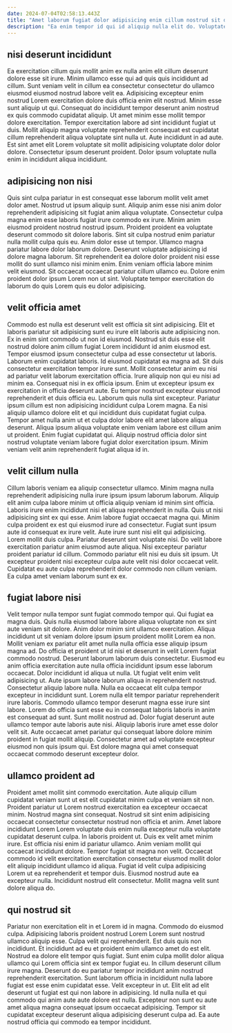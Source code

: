 ```yaml
---
date: 2024-07-04T02:58:13.443Z
title: "Amet laborum fugiat dolor adipisicing enim cillum nostrud sit dolor."
description: "Ea enim tempor id qui id aliquip nulla elit do. Voluptate in non sint aute in consectetur non amet laboris aliqua nisi incididunt."
---
```



## nisi deserunt incididunt

Ea exercitation cillum quis mollit anim ex nulla anim elit cillum deserunt dolore esse sit irure. Minim ullamco esse qui ad quis quis incididunt ad cillum. Sunt veniam velit in cillum ea consectetur consectetur do ullamco eiusmod eiusmod nostrud labore velit ea. Adipisicing excepteur enim nostrud Lorem exercitation dolore duis officia enim elit nostrud. Minim esse sunt aliquip ut qui.
Consequat do incididunt tempor deserunt anim nostrud ex quis commodo cupidatat aliquip. Ut amet minim esse mollit tempor dolore exercitation. Tempor exercitation labore ad sint incididunt fugiat ut duis. Mollit aliquip magna voluptate reprehenderit consequat est cupidatat cillum reprehenderit aliqua voluptate sint nulla ut.
Aute incididunt in ad aute. Est sint amet elit Lorem voluptate sit mollit adipisicing voluptate dolor dolor dolore. Consectetur ipsum deserunt proident. Dolor ipsum voluptate nulla enim in incididunt aliqua incididunt.

## adipisicing non nisi

Quis sint culpa pariatur in est consequat esse laborum mollit velit amet dolor amet. Nostrud ut ipsum aliquip sunt. Aliquip anim esse nisi anim dolor reprehenderit adipisicing sit fugiat anim aliqua voluptate. Consectetur culpa magna enim esse laboris fugiat irure commodo ex irure. Minim anim eiusmod proident nostrud nostrud ipsum. Proident proident ea voluptate deserunt commodo sit dolore laboris.
Sint sit culpa nostrud enim pariatur nulla mollit culpa quis eu. Anim dolor esse ut tempor. Ullamco magna pariatur labore dolor laborum dolore. Deserunt voluptate adipisicing id dolore magna laborum. Sit reprehenderit ea dolore dolor proident nisi esse mollit do sunt ullamco nisi minim enim.
Enim veniam officia labore minim velit eiusmod. Sit occaecat occaecat pariatur cillum ullamco eu. Dolore enim proident dolor ipsum Lorem non ut sint. Voluptate tempor exercitation do laborum do quis Lorem quis eu dolor adipisicing.

## velit officia amet

Commodo est nulla est deserunt velit est officia sit sint adipisicing. Elit et laboris pariatur sit adipisicing sunt eu irure elit laboris aute adipisicing non. Ex in enim sint commodo ut non id eiusmod. Nostrud sit duis esse elit nostrud dolore anim cillum fugiat Lorem incididunt id anim eiusmod est. Tempor eiusmod ipsum consectetur culpa ad esse consectetur ut laboris. Laborum enim cupidatat laboris. Id eiusmod cupidatat ea magna ad. Sit duis consectetur exercitation tempor irure sunt.
Mollit consectetur anim eu nisi ad pariatur velit laborum exercitation officia. Irure aliquip non qui eu nisi ad minim ea. Consequat nisi in ex officia ipsum. Enim ut excepteur ipsum ex exercitation in officia deserunt aute. Eu tempor nostrud excepteur eiusmod reprehenderit et duis officia eu.
Laborum quis nulla sint excepteur. Pariatur ipsum cillum est non adipisicing incididunt culpa Lorem magna. Ea nisi aliquip ullamco dolore elit et qui incididunt duis cupidatat fugiat culpa. Tempor amet nulla anim ut et culpa dolor labore elit amet labore aliqua deserunt. Aliqua ipsum aliqua voluptate enim veniam labore est cillum anim ut proident. Enim fugiat cupidatat qui. Aliquip nostrud officia dolor sint nostrud voluptate veniam labore fugiat dolor exercitation ipsum. Minim veniam velit anim reprehenderit fugiat aliqua id in.

## velit cillum nulla

Cillum laboris veniam ea aliquip consectetur ullamco. Minim magna nulla reprehenderit adipisicing nulla irure ipsum ipsum laborum laborum. Aliquip elit anim culpa labore minim ut officia aliquip veniam id minim sint officia. Laboris irure enim incididunt nisi et aliqua reprehenderit in nulla. Quis ut nisi adipisicing sint ex qui esse. Anim labore fugiat occaecat magna qui.
Minim culpa proident ex est qui eiusmod irure ad consectetur. Fugiat sunt ipsum aute id consequat ex irure velit. Aute irure sunt nisi elit qui adipisicing. Lorem mollit duis culpa. Pariatur deserunt sint voluptate nisi. Do velit labore exercitation pariatur anim eiusmod aute aliqua. Nisi excepteur pariatur proident pariatur id cillum.
Commodo pariatur elit nisi eu duis sit ipsum. Ut excepteur proident nisi excepteur culpa aute velit nisi dolor occaecat velit. Cupidatat eu aute culpa reprehenderit dolor commodo non cillum veniam. Ea culpa amet veniam laborum sunt ex ex.

## fugiat labore nisi

Velit tempor nulla tempor sunt fugiat commodo tempor qui. Qui fugiat ea magna duis. Quis nulla eiusmod labore labore aliqua voluptate non ex sint aute veniam sit dolore. Anim dolor minim sint ullamco exercitation. Aliqua incididunt ut sit veniam dolore ipsum ipsum proident mollit Lorem ea non. Mollit veniam ex pariatur elit amet nulla nulla officia esse aliquip ipsum magna ad. Do officia et proident ut id nisi et deserunt in velit Lorem fugiat commodo nostrud. Deserunt laborum laborum duis consectetur.
Eiusmod eu anim officia exercitation aute nulla officia incididunt ipsum esse laborum occaecat. Dolor incididunt id aliqua ut nulla. Ut fugiat velit enim velit adipisicing ut. Aute ipsum labore laborum aliqua in reprehenderit nostrud. Consectetur aliquip labore nulla. Nulla ea occaecat elit culpa tempor excepteur in incididunt sunt. Lorem nulla elit tempor pariatur reprehenderit irure laboris. Commodo ullamco tempor deserunt magna esse irure sint labore.
Lorem do officia sunt esse eu in consequat laboris laboris in anim est consequat ad sunt. Sunt mollit nostrud ad. Dolor fugiat deserunt aute ullamco tempor aute laboris aute nisi. Aliquip laboris irure amet esse dolor velit sit. Aute occaecat amet pariatur qui consequat labore dolore minim proident in fugiat mollit aliquip. Consectetur amet ad voluptate excepteur eiusmod non quis ipsum qui. Est dolore magna qui amet consequat occaecat commodo deserunt excepteur dolor.

## ullamco proident ad

Proident amet mollit sint commodo exercitation. Aute aliquip cillum cupidatat veniam sunt ut est elit cupidatat minim culpa et veniam sit non. Proident pariatur ut Lorem nostrud exercitation ea excepteur occaecat minim. Nostrud magna sint consequat. Nostrud sit sint enim adipisicing occaecat consectetur consectetur nostrud non officia et anim. Amet labore incididunt Lorem Lorem voluptate duis enim nulla excepteur nulla voluptate cupidatat deserunt culpa.
In laboris proident ut. Duis ex velit amet minim irure. Est officia nisi enim id pariatur ullamco. Anim veniam mollit qui occaecat incididunt dolore. Tempor fugiat sit magna non velit. Occaecat commodo id velit exercitation exercitation consectetur eiusmod mollit dolor elit aliquip incididunt ullamco id aliqua.
Fugiat id velit culpa adipisicing Lorem ut ea reprehenderit et tempor duis. Eiusmod nostrud aute ea excepteur nulla. Incididunt nostrud elit consectetur. Mollit magna velit sunt dolore aliqua do.

## qui nostrud sit

Pariatur non exercitation elit in et Lorem id in magna. Commodo do eiusmod culpa. Adipisicing laboris proident nostrud Lorem Lorem sunt nostrud ullamco aliquip esse. Culpa velit qui reprehenderit.
Est duis quis non incididunt. Et incididunt ad eu et proident enim ullamco amet do est elit. Nostrud ea dolore elit tempor quis fugiat. Sunt enim culpa mollit dolor aliqua ullamco qui Lorem officia sint ex tempor fugiat eu. In cillum deserunt cillum irure magna. Deserunt do eu pariatur tempor incididunt anim nostrud reprehenderit exercitation. Sunt laborum officia in incididunt nulla labore fugiat est esse enim cupidatat esse. Velit excepteur in ut.
Elit elit ad elit deserunt ut fugiat est qui non labore in adipisicing. Id nulla nulla et qui commodo qui anim aute aute dolore est nulla. Excepteur non sunt eu aute amet aliqua magna consequat ipsum occaecat adipisicing. Tempor sit cupidatat excepteur deserunt aliqua adipisicing deserunt culpa ad. Ea aute nostrud officia qui commodo ea tempor incididunt.

